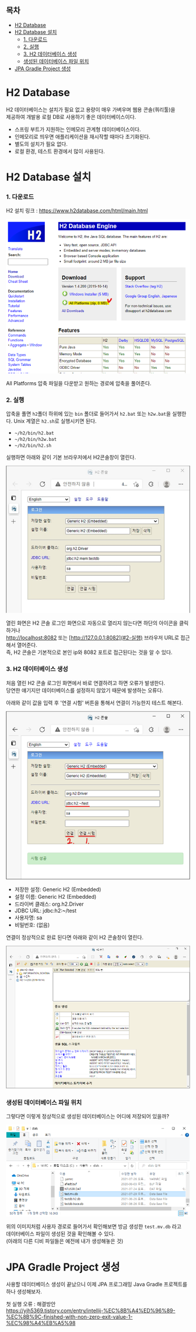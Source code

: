 ## 목차

- [H2 Database](#h2-database)
- [H2 Database 설치](#h2-database-설치)
    - [1. 다운로드](#1-다운로드)
    - [2. 실행](#2-실행)
    - [3. H2 데이터베이스 생성](#3-h2-데이터베이스-생성)
    - [생성된 데이터베이스 파일 위치](#생성된-데이터베이스-파일-위치)
- [JPA Gradle Project 생성](#jpa-gradle-project-생성)

# H2 Database

H2 데이터베이스는 설치가 필요 없고 용량이 매우 가벼우며 웹용 콘솔(쿼리툴)을  
제공하여 개발용 로컬 DB로 사용하기 좋은 데이터베이스이다.

- 스프링 부트가 지원하는 인메모리 관계형 데이터베이스이다.
- 인메모리로 띄우면 애플리케이션을 재시작할 때마다 초기화된다.
- 별도의 설치가 필요 없다.
- 로컬 환경, 테스트 환경에서 많이 사용된다.

# H2 Database 설치

### 1. 다운로드

H2 설치 링크 : https://www.h2database.com/html/main.html

![](./img/h2_1.png)

All Platforms 압축 파일을 다운받고 원하는 경로에 압축을 풀어준다.

### 2. 실행

압축을 풀면 `h2`폴더 하위에 있는 `bin` 폴더로 들어가서 `h2.bat` 또는 `h2w.bat`을 실행한다. Unix 계열은 `h2.sh`로 실행시키면 된다.

- `~/h2/bin/h2.bat`
- `~/h2/bin/h2w.bat`
- `~/h2/bin/h2.sh`

실행하면 아래와 같이 기본 브라우저에서 H2콘솔창이 열린다.

![](./img/h2_2.jpg)

열린 화면은 H2 콘솔 로그인 화면으로 자동으로 열리지 않는다면 하단의 아이콘을 클릭하거나  
[http://localhost:8082](#2-실행) 또는 [http://127.0.0.1:8082](#2-실행) 브라우저 URL로 접근해서 열어준다.  
즉, H2 콘솔은 기본적으로 본인 ip와 8082 포트로 접근된다는 것을 알 수 있다.

### 3. H2 데이터베이스 생성

처음 열린 H2 콘솔 로그인 화면에서 바로 연결하려고 하면 오류가 발생한다.  
당연한 얘기지만 데이터베이스를 설정하지 않았기 때문에 발생하는 오류다.

아래와 같이 값을 입력 후 '연결 시험' 버튼을 통해서 연결이 가능한지 테스트 해본다.

![](./img/h2_4.png)

- 저장한 설정: Generic H2 (Embedded)
- 설정 이름: Generic H2 (Embedded)
- 드라이버 클래스: org.h2.Driver
- JDBC URL: jdbc:h2:~/test
- 사용자명: sa
- 비밀번호: (없음)

연결이 정상적으로 완료 된다면 아래와 같이 H2 콘솔창이 열린다.

![](./img/h2_5.png)

### 생성된 데이터베이스 파일 위치

그렇다면 이렇게 정상적으로 생성된 데이터베이스는 어디에 저장되어 있을까?

![](./img/h2_6.png)

위의 이미지처럼 사용자 경로로 들어가서 확인해보면 방금 생성한 `test.mv.db` 라고  
데이터베이스 파일이 생성된 것을 확인해볼 수 있다.  
(아래의 다른 디비 파일들은 예전에 내가 생성해놓은 것)


# JPA Gradle Project 생성

사용할 데이터베이스 생성이 끝났으니 이제 JPA 프로그래밍 Java Gradle 프로젝트를 하나 생성해보자.




첫 실행 오류 : 해결방안  
https://yjh5369.tistory.com/entry/intellij-%EC%8B%A4%ED%96%89-%EC%8B%9C-finished-with-non-zero-exit-value-1-%EC%98%A4%EB%A5%98


